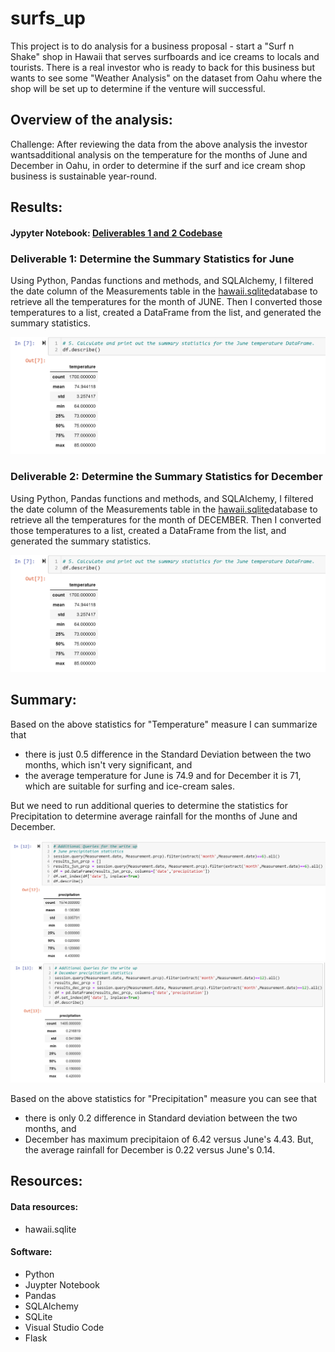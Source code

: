 # surfs_up
This project is to do analysis for a business proposal - start a "Surf n Shake" shop in Hawaii that serves surfboards and ice creams to locals and tourists. There is a real investor who is ready to back for this business but wants to see some "Weather Analysis" on the dataset from Oahu where the shop will be set up to determine if the venture will successful.

## Overview of the analysis:
Challenge: After reviewing the data from the above analysis the investor wantsadditional analysis on the temperature for the months of June and December in Oahu, in order to determine if the surf and ice cream shop business is sustainable year-round. 

## Results:

#### Jypyter Notebook: [Deliverables 1 and 2 Codebase](https://github.com/Bhargavi-ng/surfs_up/blob/main/SurfsUp_Challenge.ipynb)

### Deliverable 1: Determine the Summary Statistics for June
Using Python, Pandas functions and methods, and SQLAlchemy, I filtered the date column of the Measurements table in the  [hawaii.sqlite](https://github.com/Bhargavi-ng/surfs_up/blob/main/hawaii.sqlite)database to retrieve all the temperatures for the month of JUNE. Then I converted those temperatures to a list, created a DataFrame from the list, and generated the summary statistics.

![Deliverable 1 Output](https://github.com/Bhargavi-ng/surfs_up/blob/main/Resources/Deliverable_1_June_Stats.PNG)

### Deliverable 2: Determine the Summary Statistics for December
Using Python, Pandas functions and methods, and SQLAlchemy, I filtered the date column of the Measurements table in the  [hawaii.sqlite](https://github.com/Bhargavi-ng/surfs_up/blob/main/hawaii.sqlite)database to retrieve all the temperatures for the month of DECEMBER. Then I converted those temperatures to a list, created a DataFrame from the list, and generated the summary statistics.

![Deliverable 1 Output](https://github.com/Bhargavi-ng/surfs_up/blob/main/Resources/Deliverable_1_June_Stats.PNG)

## Summary:
Based on the above statistics for "Temperature" measure I can summarize that
- there is just 0.5 difference in the Standard Deviation between the two months, which isn't very significant, and
- the average temperature for June is 74.9 and for December it is 71, which are suitable for surfing and ice-cream sales.

But we need to run additional queries to determine the statistics for Precipitation to determine average rainfall for the months of June and December.

![Additional Query and Output - Statistics for Precipitation for month of June](https://github.com/Bhargavi-ng/surfs_up/blob/main/Resources/Addtnal_query_June_Stats.PNG)
![Additional Query and Output - Statistics for Precipitation for month of December](https://github.com/Bhargavi-ng/surfs_up/blob/main/Resources/Addtnal_query_December_Stats.PNG)

Based on the above statistics for "Precipitation" measure you can see that
- there is only 0.2 difference in Standard deviation between the two months, and
- December has maximum precipitaion of 6.42 versus June's 4.43. But, the average rainfall for December is 0.22 versus June's 0.14.

## Resources:
#### Data resources:
- hawaii.sqlite
#### Software:
- Python
- Juypter Notebook
- Pandas
- SQLAlchemy
- SQLite
- Visual Studio Code
- Flask
